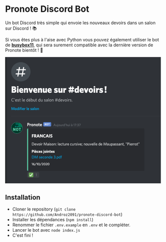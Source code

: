 # Pronote Discord Bot

Un bot Discord très simple qui envoie les nouveaux devoirs dans un salon sur Discord ! 📚  

Si vous êtes plus à l'aise avec Python vous pouvez également utiliser le bot de **[busybox11](https://github.com/busybox11/probote)**, qui sera surement compatible avec la dernière version de Pronote bientôt ! 💫

![screen-exemple](./screen-exemple.png)

## Installation

* Cloner le repository (`git clone https://github.com/Androz2091/pronote-discord-bot`)
* Installer les dépendances (`npm install`)
* Renommer le fichier `.env.example` en `.env` et le compléter.
* Lancer le bot avec `node index.js`
* C'est fini !
